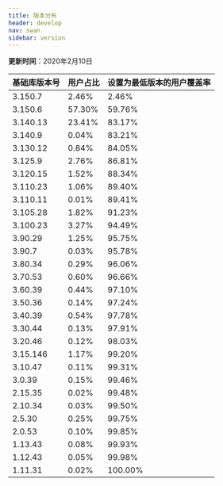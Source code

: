 ```yaml
---
title: 版本分布
header: develop
nav: swan
sidebar: version
---
```

**更新时间**：2020年2月10日


 
|基础库版本号|用户占比|设置为最低版本的用户覆盖率|
|:---|:---|:---|
|3.150.7| 2.46%|2.46%|
|3.150.6| 57.30%|59.76%|
|3.140.13| 23.41%|83.17%|
|3.140.9| 0.04%|83.21%|
|3.130.12| 0.84%|84.05%|
|3.125.9| 2.76%|86.81%|
|3.120.15| 1.52%|88.34%|
|3.110.23| 1.06%|89.40%|
|3.110.11| 0.01%|89.41%|
|3.105.28| 1.82%|91.23%|
|3.100.23 |3.27%|94.49%|
|3.90.29| 1.25%|95.75%|
|3.90.7| 0.03%|95.78%|
|3.80.34| 0.29%|96.06%|
|3.70.53| 0.60%|96.66%|
|3.60.39| 0.44%|97.10%|
|3.50.36| 0.14%|97.24%|
|3.40.39| 0.54%|97.78%|
|3.30.44| 0.13%|97.91%|
|3.20.46| 0.12%|98.03%|
|3.15.146| 1.17%|99.20%|
|3.10.47| 0.11%|99.31%|
|3.0.39| 0.15%|99.46%|
|2.15.35| 0.02%|99.48%|
|2.10.34| 0.03%|99.50%|
|2.5.30| 0.25%|99.75%|
|2.0.53| 0.10%|99.85%|
|1.13.43| 0.08%|99.93%|
|1.12.43| 0.05%|99.98%|
|1.11.31| 0.02%|100.00%|